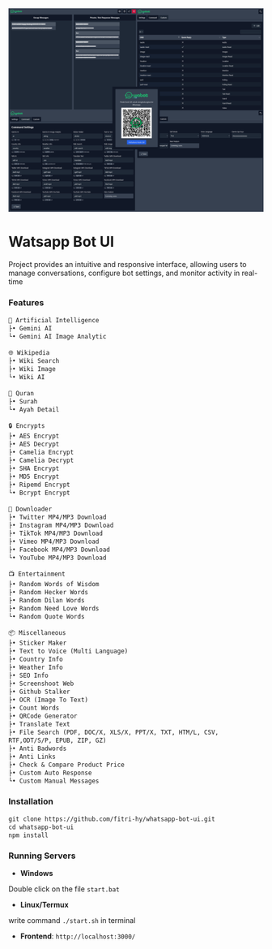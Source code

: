<img src="./public/z.png">

# Watsapp Bot UI

Project provides an intuitive and responsive interface, allowing users to manage conversations, configure bot settings, and monitor activity in real-time

### Features

```
🤖 Artificial Intelligence
├• Gemini AI
└• Gemini AI Image Analytic

🌐 Wikipedia
├• Wiki Search
├• Wiki Image
└• Wiki AI

🕌 Quran
├• Surah
└• Ayah Detail

🔒 Encrypts
├• AES Encrypt
├• AES Decrypt
├• Camelia Encrypt
├• Camelia Decrypt
├• SHA Encrypt
├• MD5 Encrypt
├• Ripemd Encrypt
└• Bcrypt Encrypt

📁 Downloader
├• Twitter MP4/MP3 Download
├• Instagram MP4/MP3 Download
├• TikTok MP4/MP3 Download
├• Vimeo MP4/MP3 Download
├• Facebook MP4/MP3 Download
└• YouTube MP4/MP3 Download

📺 Entertainment
├• Random Words of Wisdom
├• Random Hecker Words
├• Random Dilan Words
├• Random Need Love Words
└• Random Quote Words

📦 Miscellaneous
├• Sticker Maker
├• Text to Voice (Multi Language)
├• Country Info
├• Weather Info
├• SEO Info
├• Screenshoot Web
├• Github Stalker
├• OCR (Image To Text)
├• Count Words
├• QRCode Generator
├• Translate Text
├• File Search (PDF, DOC/X, XLS/X, PPT/X, TXT, HTM/L, CSV, RTF,ODT/S/P, EPUB, ZIP, GZ)
├• Anti Badwords
├• Anti Links
├• Check & Compare Product Price
├• Custom Auto Response
└• Custom Manual Messages
```

### Installation

```
git clone https://github.com/fitri-hy/whatsapp-bot-ui.git
cd whatsapp-bot-ui
npm install
```

### Running Servers

- **Windows**

Double click on the file `start.bat`

- **Linux/Termux**

write command `./start.sh` in terminal

- **Frontend**: `http://localhost:3000/`
